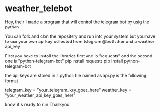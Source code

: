 # weather_telebot
Hey, their I made a program that will control the telegram bot by usig the python

You can fork and clon the repositery and run into your system but you have to use your own api key collected from telegram @botfather and a weather api_key

First you have to install the libraries first one is "requests" and the second one is "python-telegram-bot"
  pip install requests
  pip install python-telegram-bot
  

the api keys are stored in a python file named as api.py is the following format
  
  telegram_key = "your_telegram_key_goes_here"
  weather_key = "your_weather_api_key_goes_here"

know it's ready to run Thankyou.
